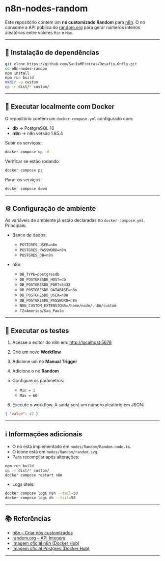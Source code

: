 
# n8n-nodes-random

Este repositório contém um **nó customizado Random** para [n8n](https://n8n.io).
O nó consome a API pública do [random.org](https://www.random.org/integers/) para gerar números inteiros aleatórios entre valores `Min` e `Max`.

---

## 🚀 Instalação de dependências

```bash
git clone https://github.com/SauloMFreitas/Desafio-Onfly.git
cd n8n-nodes-random
npm install
npm run build
mkdir -p custom
cp -r dist/* custom/
```

---

## 🐳 Executar localmente com Docker

O repositório contém um `docker-compose.yml` configurado com:

* **db** → PostgreSQL 16
* **n8n** → n8n versão 1.85.4

Subir os serviços:

```bash
docker compose up -d
```

Verificar se estão rodando:

```bash
docker compose ps
```

Parar os serviços:

```bash
docker compose down
```

---

## ⚙️ Configuração de ambiente

As variáveis de ambiente já estão declaradas no `docker-compose.yml`. Principais:

* Banco de dados:

  * `POSTGRES_USER=n8n`
  * `POSTGRES_PASSWORD=n8n`
  * `POSTGRES_DB=n8n`

* n8n:

  * `DB_TYPE=postgresdb`
  * `DB_POSTGRESDB_HOST=db`
  * `DB_POSTGRESDB_PORT=5432`
  * `DB_POSTGRESDB_DATABASE=n8n`
  * `DB_POSTGRESDB_USER=n8n`
  * `DB_POSTGRESDB_PASSWORD=n8n`
  * `N8N_CUSTOM_EXTENSIONS=/home/node/.n8n/custom`
  * `TZ=America/Sao_Paulo`

---

## 🧪 Executar os testes

1. Acesse o editor do n8n em: [http://localhost:5678](http://localhost:5678)
2. Crie um novo **Workflow**
3. Adicione um nó **Manual Trigger**
4. Adicione o nó **Random**
5. Configure os parâmetros:

   * `Min = 1`
   * `Max = 60`
6. Execute o workflow. A saída será um número aleatório em JSON:

```json
{ "value": 42 }
```

---

## ℹ️ Informações adicionais

* O nó está implementado em `nodes/Random/Random.node.ts`.
* O ícone está em `nodes/Random/random.svg`.
* Para recompilar após alterações:

```bash
npm run build
cp -r dist/* custom/
docker compose restart n8n
```

* Logs úteis:

```bash
docker compose logs n8n --tail=50
docker compose logs db --tail=50
```

---

## 📚 Referências

* [n8n – Criar nós customizados](https://docs.n8n.io/integrations/creating-nodes/create-node.html)
* [random.org – API Integers](https://www.random.org/integers/)
* [Imagem oficial n8n (Docker Hub)](https://hub.docker.com/r/n8nio/n8n)
* [Imagem oficial Postgres (Docker Hub)](https://hub.docker.com/_/postgres)

---
